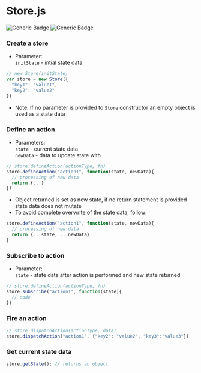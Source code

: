 # Store.js
![Generic Badge](https://img.shields.io/badge/Author-Toshit-brightgreen)
![Generic Badge](https://img.shields.io/badge/Size-2KB-yellow)

### Create a store
* Parameter:<br>
  `initState` - intial state data
```javascript
// new Store(initState)
var store = new Store({
  "key1": "value1",
  "key2": "value2"
})
```
  * Note: If no parameter is provided to `Store` constructor an empty object is used as a state data
  
### Define an action
* Parameters:<br>
  `state` - current state data<br>
  `newData` - data to update state with

```javascript
// store.defineAction(actionType, fn)
store.defineAction("action1", function(state, newData){
  // processing of new data 
  return {...}
})
```
  * Object returned is set as new state, if no return statement is provided state data does not mutate
  * To avoid complete overwrite of the state data, follow: 
  ```javascript
  store.defineAction("action1", function(state, newData){
    // processing of new data 
    return {...state, ...newData}
  }
  ```
  
### Subscribe to action
* Parameter:<br>
  `state` - state data after action is performed and new state returned

```javascript
// store.defineAction(actionType, fn)
store.subscribe("action1", function(state){
  // code
})
```

### Fire an action
```javascript
// store.dispatchAction(actionType, data)
store.dispatchAction("action1", {"key2": "value2", "key3":"value3"})
```

### Get current state data
```javascript
store.getState(); // returns an object 
```
